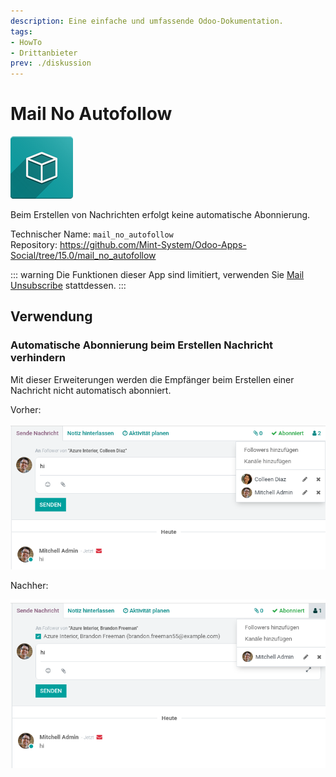 ```yaml
---
description: Eine einfache und umfassende Odoo-Dokumentation.
tags:
- HowTo
- Drittanbieter
prev: ./diskussion
---
```

# Mail No Autofollow
![icon_oms_box](assets/icon_oms_box.png)

Beim Erstellen von Nachrichten erfolgt keine automatische Abonnierung.
 
Technischer Name: `mail_no_autofollow`\
Repository: <https://github.com/Mint-System/Odoo-Apps-Social/tree/15.0/mail_no_autofollow>

::: warning
Die Funktionen dieser App sind limitiert, verwenden Sie [Mail Unsubscribe](Mail%20Unsubscribe.md) stattdessen.
:::

## Verwendung

### Automatische Abonnierung beim Erstellen Nachricht verhindern

Mit dieser Erweiterungen werden die Empfänger beim Erstellen einer Nachricht nicht automatisch abonniert.

Vorher:

![](assets/Mail%20No%20Autofollow%20Before.png)

Nachher:

![](assets/Mail%20No%20Autofollow%20After.png)